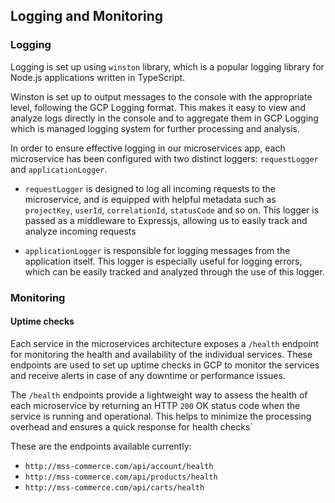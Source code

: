 ## Logging and Monitoring

### Logging

Logging is set up using `winston` library, which is a popular logging library for Node.js applications written in TypeScript.

Winston is set up to output messages to the console with the appropriate level, following the GCP Logging format. This makes it easy to view and analyze logs directly in the console and to aggregate them in GCP Logging which is managed logging system for further processing and analysis.

In order to ensure effective logging in our microservices app, each microservice has been configured with two distinct loggers: `requestLogger` and `applicationLogger`.

- `requestLogger` is designed to log all incoming requests to the microservice, and is equipped with helpful metadata such as `projectKey`, `userId`, `correlationId`, `statusCode` and so on. This logger is passed as a middleware to Expressjs, allowing us to easily track and analyze incoming requests

- `applicationLogger` is responsible for logging messages from the application itself. This logger is especially useful for logging errors, which can be easily tracked and analyzed through the use of this logger.

### Monitoring

#### Uptime checks

Each service in the microservices architecture exposes a `/health` endpoint for monitoring the health and availability of the individual services. These endpoints are used to set up uptime checks in GCP to monitor the services and receive alerts in case of any downtime or performance issues.

The `/health` endpoints provide a lightweight way to assess the health of each microservice by returning an HTTP `200` OK status code when the service is running and operational. This helps to minimize the processing overhead and ensures a quick response for health checks`

These are the endpoints available currently:

- `http://mss-commerce.com/api/account/health`
- `http://mss-commerce.com/api/products/health`
- `http://mss-commerce.com/api/carts/health`
